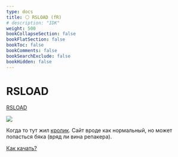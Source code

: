 ```yaml
---
type: docs
title: ⚪️ RSLOAD (fR)
# description: "IDK"
weight: 500
bookCollapseSection: false
bookFlatSection: false
bookToc: false
bookComments: false
bookSearchExclude: false
bookHidden: false
---
```


# RSLOAD

[RSLOAD](https://rsload.net/?nt)

![](@img/rsload-screenshot.jpg)

Когда то тут жил [кролик](../repack.me). Сайт вроде как нормальный, но может попасться бяка (вряд ли вина репакера).

[Как качать?](https://rsload.net/kak-skachivat-fayly-s-sayta.html?nt)
